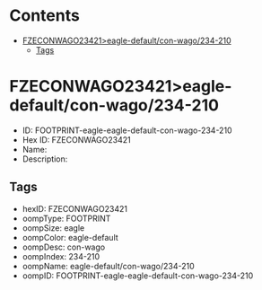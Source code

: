 



Contents
========

* [FZECONWAGO23421>eagle-default/con-wago/234-210](#fzeconwago23421eagle-defaultcon-wago234-210)
	* [Tags](#tags)

# FZECONWAGO23421>eagle-default/con-wago/234-210

- ID: FOOTPRINT-eagle-eagle-default-con-wago-234-210
- Hex ID: FZECONWAGO23421
- Name: 
- Description: 

## Tags

- hexID: FZECONWAGO23421
- oompType: FOOTPRINT
- oompSize: eagle
- oompColor: eagle-default
- oompDesc: con-wago
- oompIndex: 234-210
- oompName: eagle-default/con-wago/234-210
- oompID: FOOTPRINT-eagle-eagle-default-con-wago-234-210
